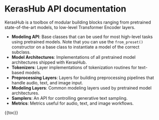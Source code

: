 # KerasHub API documentation

KerasHub is a toolbox of modular building blocks ranging from pretrained
state-of-the-art models, to low-level Transformer Encoder layers.

- **Modeling API**: Base classes that can be used for most high-level tasks
  using pretrained models. Note that you can use the `from_preset()`
  constructor on a base class to instantiate a model of the correct subclass.
- **Model Architectures**: Implementations of all pretrained model architectures
  shipped with KerasHub.
- **Tokenizers**: Layer implementations of tokenization routines for text-based
  models.
- **Preprocessing Layers**: Layers for building preprocessing pipelines
  that handle audio, text, and image input.
- **Modeling Layers**: Common modeling layers used by pretrained model
  architectures.
- **Samplers**: An API for controlling generative text sampling.
- **Metrics**: Metrics useful for audio, text, and image workflows.

{{toc}}

